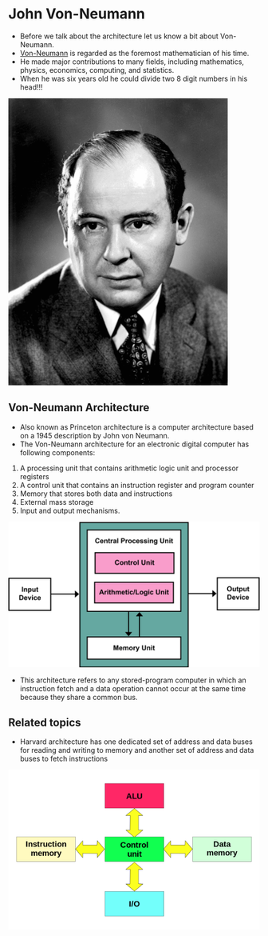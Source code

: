 # John Von-Neumann 

- Before we talk about the architecture let us know a bit about Von-Neumann.
- [Von-Neumann](https://en.wikipedia.org/wiki/John_von_Neumann ) is regarded as the foremost mathematician of his time. 
- He made major contributions to many fields, including mathematics, physics, economics, computing, and statistics.
- When he was six years old he could divide two 8 digit numbers in his head!!! 

![John von Nuemann](./figs/JohnvonNeumann.gif "John von Neumann")


## Von-Neumann Architecture

- Also known as Princeton architecture is a computer architecture based on a 1945 description by John von Neumann.
- The Von-Neumann architecture for an electronic digital computer has following components:

1. A processing unit that contains arithmetic logic unit and processor registers
2. A control unit that contains an instruction register and program counter
3. Memory that stores both data and instructions
4. External mass storage
5. Input and output mechanisms.

![Von-Neumann Architecture](./figs/Von_Neumann_Architecture.png "Von-Neumann Architecture")

- This architecture refers to any stored-program computer in which an instruction fetch and a data operation cannot occur at the same time because they share a common bus.


## Related topics

- Harvard architecture has one dedicated set of address and data buses for reading and writing to memory and another set of address and data buses to fetch instructions

![Harvard architecture](./figs/Harvard_architecture.png "Harvard architecture")


